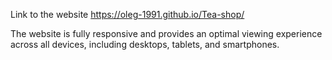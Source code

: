 Link to the website https://oleg-1991.github.io/Tea-shop/

The website is fully responsive and provides an optimal viewing experience across all devices, including desktops, tablets, and smartphones.

